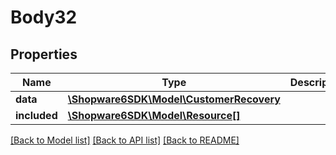 # Body32

## Properties
Name | Type | Description | Notes
------------ | ------------- | ------------- | -------------
**data** | [**\Shopware6SDK\Model\CustomerRecovery**](CustomerRecovery.md) |  | [optional] 
**included** | [**\Shopware6SDK\Model\Resource[]**](Resource.md) |  | [optional] 

[[Back to Model list]](../../README.md#documentation-for-models) [[Back to API list]](../../README.md#documentation-for-api-endpoints) [[Back to README]](../../README.md)

